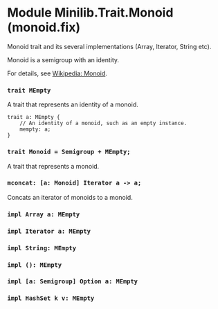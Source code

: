 # Module Minilib.Trait.Monoid (monoid.fix)

Monoid trait and its several implementations (Array, Iterator, String etc).

Monoid is a semigroup with an identity.

For details, see [Wikipedia: Monoid](https://en.wikipedia.org/wiki/Monoid).

### `trait MEmpty`

A trait that represents an identity of a monoid.

```
trait a: MEmpty {
    // An identity of a monoid, such as an empty instance.
    mempty: a;
}
```
### `trait Monoid = Semigroup + MEmpty;`

A trait that represents a monoid.

### `mconcat: [a: Monoid] Iterator a -> a;`

Concats an iterator of monoids to a monoid.

### `impl Array a: MEmpty`

### `impl Iterator a: MEmpty`

### `impl String: MEmpty`

### `impl (): MEmpty`

### `impl [a: Semigroup] Option a: MEmpty`

### `impl HashSet k v: MEmpty`

